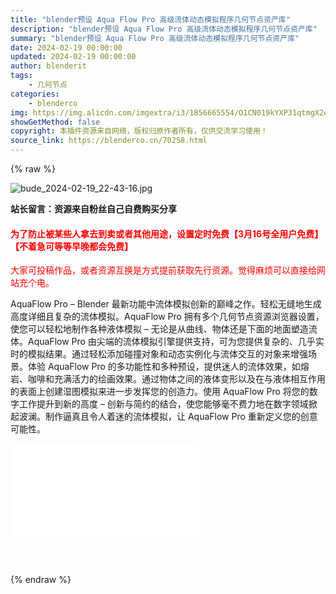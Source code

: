 ```yaml
---
title: "blender预设 Aqua Flow Pro 高级流体动态模拟程序几何节点资产库"
description: "blender预设 Aqua Flow Pro 高级流体动态模拟程序几何节点资产库"
summary: "blender预设 Aqua Flow Pro 高级流体动态模拟程序几何节点资产库"
date: 2024-02-19 00:00:00
updated: 2024-02-19 00:00:00
author: blenderit
tags: 
    - 几何节点
categories:
    - blenderco
img: https://img.alicdn.com/imgextra/i3/1856665554/O1CN019kYXP31qtmgX2eiEt_!!1856665554.jpg
showGetMethod: false
copyright: 本插件资源来自网络，版权归原作者所有，仅供交流学习使用！
source_link: https://blenderco.cn/70258.html
---
```


{% raw %}
<p><img src="https://img.alicdn.com/imgextra/i4/1856665554/O1CN01TxZr0J1qtmfyrWMMy_!!1856665554.jpg" alt="bude_2024-02-19_22-43-16.jpg"></p><p><strong>站长留言：资源来自粉丝自己自费购买分享</strong></p><h4><span style="color: #ff0000;">为了防止被某些人拿去到卖或者其他用途，设置定时免费【3月16号全用户免费】【不着急可等等早晚都会免费】</span></h4><p><span style="color: #ff0000;">大家可投稿作品，或者资源互换是方式提前获取先行资源。觉得麻烦可以直接给网站充个电。</span></p><p>AquaFlow Pro – Blender 最新功能中流体模拟创新的巅峰之作。轻松无缝地生成高度详细且复杂的流体模拟。AquaFlow Pro 拥有多个几何节点资源浏览器设置，使您可以轻松地制作各种液体模拟 – 无论是从曲线、物体还是下面的地面塑造流体。AquaFlow Pro 由尖端的流体模拟引擎提供支持，可为您提供复杂的、几乎实时的模拟结果。通过轻松添加碰撞对象和动态实例化与流体交互的对象来增强场景。体验 AquaFlow Pro 的多功能性和多种预设，提供迷人的流体效果，如熔岩、咖啡和充满活力的绘画效果。通过物体之间的液体变形以及在与液体相互作用的表面上创建湿图模拟来进一步发挥您的创造力。使用 AquaFlow Pro 将您的数字工作提升到新的高度 – 创新与简约的结合，使您能够毫不费力地在数字领域掀起波澜。制作逼真且令人着迷的流体模拟，让 AquaFlow Pro 重新定义您的创意可能性。</p><div id="external-video-9b0dd37ce4" class="external-video"><iframe frameborder="0" src="//player.bilibili.com/player.html?aid=1100805283&amp;bvid=BV1MA4m137Eb&amp;cid=1444557153&amp;p=1" allowfullscreen="true"></iframe></div><p><img src="https://img.alicdn.com/imgextra/i2/1807688109/O1CN01nTYEVC29lycW4y3UL_!!1807688109.jpg" alt=""></p><p> </p>
<div style="display: none">blenderco</div>
{% endraw %}